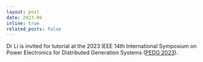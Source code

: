 ```yaml
---
layout: post
date: 2023-06
inline: true
related_posts: false
---
```


Dr Li is invited for tutorial at the 2023 IEEE 14th International Symposium on Power Electronics for Distributed Generation Systems ([PEDG 2023](http://www.ieee-pedg2023.org/)).
